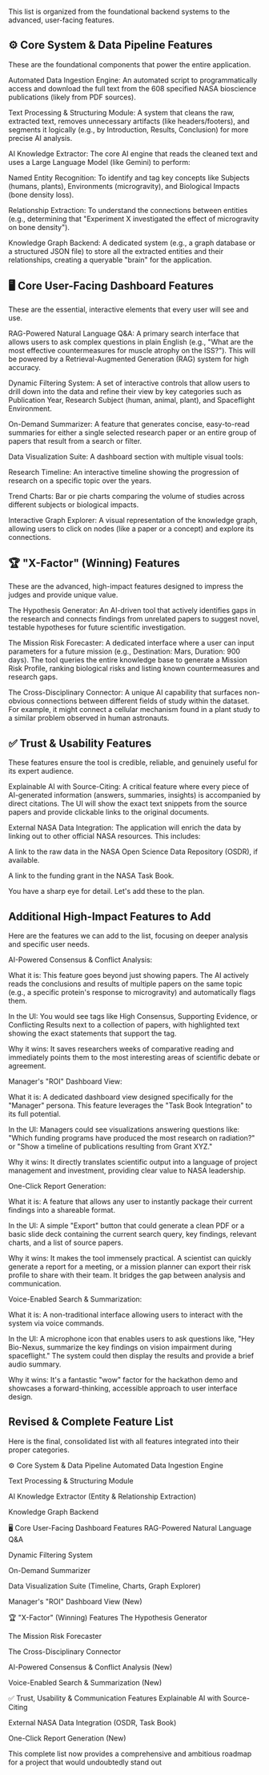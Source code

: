 This list is organized from the foundational backend systems to the advanced, user-facing features.

## ⚙️ Core System & Data Pipeline Features
These are the foundational components that power the entire application.

Automated Data Ingestion Engine: An automated script to programmatically access and download the full text from the 608 specified NASA bioscience publications (likely from PDF sources).

Text Processing & Structuring Module: A system that cleans the raw, extracted text, removes unnecessary artifacts (like headers/footers), and segments it logically (e.g., by Introduction, Results, Conclusion) for more precise AI analysis.

AI Knowledge Extractor: The core AI engine that reads the cleaned text and uses a Large Language Model (like Gemini) to perform:

Named Entity Recognition: To identify and tag key concepts like Subjects (humans, plants), Environments (microgravity), and Biological Impacts (bone density loss).

Relationship Extraction: To understand the connections between entities (e.g., determining that "Experiment X investigated the effect of microgravity on bone density").

Knowledge Graph Backend: A dedicated system (e.g., a graph database or a structured JSON file) to store all the extracted entities and their relationships, creating a queryable "brain" for the application.

## 🖥️ Core User-Facing Dashboard Features
These are the essential, interactive elements that every user will see and use.

RAG-Powered Natural Language Q&A: A primary search interface that allows users to ask complex questions in plain English (e.g., "What are the most effective countermeasures for muscle atrophy on the ISS?"). This will be powered by a Retrieval-Augmented Generation (RAG) system for high accuracy.

Dynamic Filtering System: A set of interactive controls that allow users to drill down into the data and refine their view by key categories such as Publication Year, Research Subject (human, animal, plant), and Spaceflight Environment.

On-Demand Summarizer: A feature that generates concise, easy-to-read summaries for either a single selected research paper or an entire group of papers that result from a search or filter.

Data Visualization Suite: A dashboard section with multiple visual tools:

Research Timeline: An interactive timeline showing the progression of research on a specific topic over the years.

Trend Charts: Bar or pie charts comparing the volume of studies across different subjects or biological impacts.

Interactive Graph Explorer: A visual representation of the knowledge graph, allowing users to click on nodes (like a paper or a concept) and explore its connections.

## 🏆 "X-Factor" (Winning) Features
These are the advanced, high-impact features designed to impress the judges and provide unique value.

The Hypothesis Generator: An AI-driven tool that actively identifies gaps in the research and connects findings from unrelated papers to suggest novel, testable hypotheses for future scientific investigation.

The Mission Risk Forecaster: A dedicated interface where a user can input parameters for a future mission (e.g., Destination: Mars, Duration: 900 days). The tool queries the entire knowledge base to generate a Mission Risk Profile, ranking biological risks and listing known countermeasures and research gaps.

The Cross-Disciplinary Connector: A unique AI capability that surfaces non-obvious connections between different fields of study within the dataset. For example, it might connect a cellular mechanism found in a plant study to a similar problem observed in human astronauts.

## ✅ Trust & Usability Features
These features ensure the tool is credible, reliable, and genuinely useful for its expert audience.

Explainable AI with Source-Citing: A critical feature where every piece of AI-generated information (answers, summaries, insights) is accompanied by direct citations. The UI will show the exact text snippets from the source papers and provide clickable links to the original documents.

External NASA Data Integration: The application will enrich the data by linking out to other official NASA resources. This includes:

A link to the raw data in the NASA Open Science Data Repository (OSDR), if available.

A link to the funding grant in the NASA Task Book.

You have a sharp eye for detail. Let's add these to the plan.

## Additional High-Impact Features to Add
Here are the features we can add to the list, focusing on deeper analysis and specific user needs.

AI-Powered Consensus & Conflict Analysis:

What it is: This feature goes beyond just showing papers. The AI actively reads the conclusions and results of multiple papers on the same topic (e.g., a specific protein's response to microgravity) and automatically flags them.

In the UI: You would see tags like High Consensus, Supporting Evidence, or Conflicting Results next to a collection of papers, with highlighted text showing the exact statements that support the tag.

Why it wins: It saves researchers weeks of comparative reading and immediately points them to the most interesting areas of scientific debate or agreement.

Manager's "ROI" Dashboard View:

What it is: A dedicated dashboard view designed specifically for the "Manager" persona. This feature leverages the "Task Book Integration" to its full potential.

In the UI: Managers could see visualizations answering questions like: "Which funding programs have produced the most research on radiation?" or "Show a timeline of publications resulting from Grant XYZ."

Why it wins: It directly translates scientific output into a language of project management and investment, providing clear value to NASA leadership.

One-Click Report Generation:

What it is: A feature that allows any user to instantly package their current findings into a shareable format.

In the UI: A simple "Export" button that could generate a clean PDF or a basic slide deck containing the current search query, key findings, relevant charts, and a list of source papers.

Why it wins: It makes the tool immensely practical. A scientist can quickly generate a report for a meeting, or a mission planner can export their risk profile to share with their team. It bridges the gap between analysis and communication.

Voice-Enabled Search & Summarization:

What it is: A non-traditional interface allowing users to interact with the system via voice commands.

In the UI: A microphone icon that enables users to ask questions like, "Hey Bio-Nexus, summarize the key findings on vision impairment during spaceflight." The system could then display the results and provide a brief audio summary.

Why it wins: It's a fantastic "wow" factor for the hackathon demo and showcases a forward-thinking, accessible approach to user interface design.

## Revised & Complete Feature List
Here is the final, consolidated list with all features integrated into their proper categories.

⚙️ Core System & Data Pipeline
Automated Data Ingestion Engine

Text Processing & Structuring Module

AI Knowledge Extractor (Entity & Relationship Extraction)

Knowledge Graph Backend

🖥️ Core User-Facing Dashboard Features
RAG-Powered Natural Language Q&A

Dynamic Filtering System

On-Demand Summarizer

Data Visualization Suite (Timeline, Charts, Graph Explorer)

Manager's "ROI" Dashboard View (New)

🏆 "X-Factor" (Winning) Features
The Hypothesis Generator

The Mission Risk Forecaster

The Cross-Disciplinary Connector

AI-Powered Consensus & Conflict Analysis (New)

Voice-Enabled Search & Summarization (New)

✅ Trust, Usability & Communication Features
Explainable AI with Source-Citing

External NASA Data Integration (OSDR, Task Book)

One-Click Report Generation (New)

This complete list now provides a comprehensive and ambitious roadmap for a project that would undoubtedly stand out